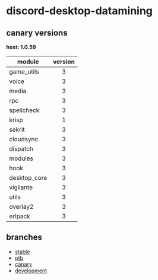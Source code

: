 # discord-desktop-datamining

## canary versions

**host: 1.0.59**

| module | version |
| ------ | :-----: |
| game_utils | 3 |
| voice | 3 |
| media | 3 |
| rpc | 3 |
| spellcheck | 3 |
| krisp | 1 |
| sekrit | 3 |
| cloudsync | 3 |
| dispatch | 3 |
| modules | 3 |
| hook | 3 |
| desktop_core | 3 |
| vigilante | 3 |
| utils | 3 |
| overlay2 | 3 |
| erlpack | 3 |

## branches

- [stable](https://github.com/OpenAsar/discord-desktop-datamining/tree/stable)
- [ptb](https://github.com/OpenAsar/discord-desktop-datamining/tree/ptb)
- [canary](https://github.com/OpenAsar/discord-desktop-datamining/tree/canary)
- [development](https://github.com/OpenAsar/discord-desktop-datamining/tree/development)